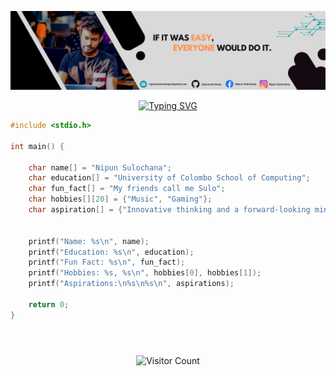 ![Github Banner](https://github.com/Nipun-Sulochana/Nipun-Sulochana/blob/main/assets/Banner.png)

<div align="center"> 

[![Typing SVG](https://readme-typing-svg.herokuapp.com?font=poppins&size=21&duration=4000&color=f0955c&background=EB00FF00&center=true&vCenter=true&width=700&lines=Hi+%F0%9F%98%87..%F0%9F%A4%9F..++;Welcome+To+My+Git+Hub+Account++;I+Hope+You%27ll+Read+The+Code+Later+on+++;So+You+Can+Learn+Few+Things+About+Me%F0%9F%99%83++;Anyway..%F0%9F%A4%97+;I%27ll+Tell+You+Something+That%27s+Not+In+The+Code+++;I%27m+;Fullstack+Developer;UI%2FUX+Designer;Gamer;Musician;Photographer)](https://git.io/typing-svg)

</div>


```c
#include <stdio.h>

int main() {

    char name[] = "Nipun Sulochana";
    char education[] = "University of Colombo School of Computing";
    char fun_fact[] = "My friends call me Sulo";
    char hobbies[][20] = {"Music", "Gaming"};
    char aspiration[] = {"Innovative thinking and a forward-looking mindset to face the future."};
                              

    printf("Name: %s\n", name);
    printf("Education: %s\n", education);
    printf("Fun Fact: %s\n", fun_fact);
    printf("Hobbies: %s, %s\n", hobbies[0], hobbies[1]);
    printf("Aspirations:\n%s\n%s\n", aspirations);

    return 0;
}

	
 ```
<h3 align="center"> </h3>
<div align="center">
	
![Visitor Count](https://profile-counter.glitch.me/{Nipun-Sulochana}/count.svg)
</div>
